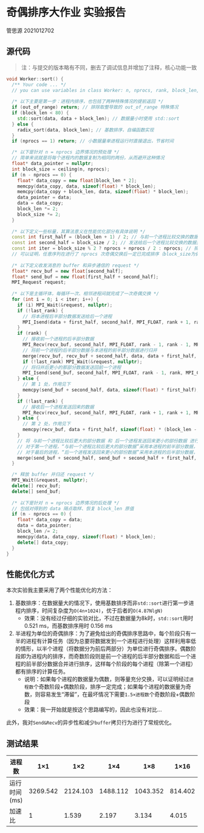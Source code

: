 # 奇偶排序大作业 实验报告 



管思源 2021012702

## 源代码

> 注：与提交的版本略有不同，删去了调试信息并增加了注释，核心功能一致

```cpp
void Worker::sort() {
  /** Your code ... */
  // you can use variables in class Worker: n, nprocs, rank, block_len, data
    
  /* 以下主要是第一步：进程内排序，也包括了两种特殊情况的提前返回 */
  if (out_of_range) return; // 排除取整导致的 out_of_range 特殊情况
  if (block_len < 80) {
    std::sort(data, data + block_len); // 数据量小时使用 std::sort
  } else {
    radix_sort(data, block_len); // 基数排序，自编函数实现
  }
  if (nprocs == 1) return; // 小数据量单进程运行时直接退出，节省时间

  /* 以下是针对 n = nprocs 边界情况的预处理 */
  // 简单来说就是将每个进程内的数据复制为相同的两份，从而避开这种情况
  float* data_pointer = nullptr;
  int block_size = ceiling(n, nprocs);
  if (n - nprocs == 0) {
    float* data_copy = new float[block_len * 2];
    memcpy(data_copy, data, sizeof(float) * block_len);
    memcpy(data_copy + block_len, data, sizeof(float) * block_len);
    data_pointer = data;
    data = data_copy;
    block_len *= 2;
    block_size *= 2;
  }
  
  /* 以下定义一些标量，其算法意义在性能优化部分有具体说明 */
  const int first_half = (block_len + 1) / 2; // 与前一个进程比较交换的数据量
  const int second_half = block_size / 2; // 发送给后一个进程比较交换的数据量
  const int iter = block_size % 2 ? nprocs + nprocs / 2 : nprocs; // 排序轮数
  // 可以证明，任意序列在进行了 nprocs 次奇偶交换后一定已完成排序（block_size为偶数时）
  
  /* 以下定义收发消息的 buffer 和异步通信的 request */
  float* recv_buf = new float[second_half];
  float* send_buf = new float[first_half + second_half];
  MPI_Request request;
  
  /* 以下是主循环体，每循环一次、相邻进程间就完成了一次奇偶交换 */
  for (int i = 0; i < iter; i++) {
    if (i) MPI_Wait(&request, nullptr);
    if (!last_rank) {
      // 将本进程后半部分数据发送给后一个进程
      MPI_Isend(data + first_half, second_half, MPI_FLOAT, rank + 1, rank, MPI_COMM_WORLD, &request);
    }
    if (rank) {
      // 接收前一个进程的后半部分数据
      MPI_Recv(recv_buf, second_half, MPI_FLOAT, rank - 1, rank - 1, MPI_COMM_WORLD, nullptr);
      // 将前一个进程的后半部分数据与本进程的前半部分数据进行归并
      merge(recv_buf, recv_buf + second_half, data, data + first_half, send_buf);
      if (!last_rank) MPI_Wait(&request, nullptr);
      // 将归并后更小的那部分数据发送回前一个进程
      MPI_Isend(send_buf, second_half, MPI_FLOAT, rank - 1, rank, MPI_COMM_WORLD, &request);
    } else {
      // 第 1 处，作用见下
      memcpy(send_buf + second_half, data, sizeof(float) * first_half);
    }
    if (!last_rank) {
      // 接收后一个进程发送回来的数据
      MPI_Recv(recv_buf, second_half, MPI_FLOAT, rank + 1, rank + 1, MPI_COMM_WORLD, nullptr);
    } else {
      // 第 2 处，作用见下
      memcpy(recv_buf, data + first_half, sizeof(float) * (block_len - first_half));
    }
    // 将 与前一个进程比较后更大的部分数据 和 后一个进程发送回来更小的部份数据 进行归并，作为本进程本轮排序后的数据
    // 对于第一个进程，“与前一个进程比较后更大的部分数据”采用本进程的前半部分数据，即第 1 处
    // 对于最后的进程，“后一个进程发送回来更小的部份数据”采用本进程的后半部分数据，即第 2 处
    merge(send_buf + second_half, send_buf + second_half + first_half, recv_buf, recv_buf + block_len - first_half, data);
  }

  /* 释放 buffer 并归还 request */
  MPI_Wait(&request, nullptr);
  delete[] recv_buf;
  delete[] send_buf;
  
  /* 以下是针对 n = nprocs 边界情况的后处理 */
  // 包括对得到的 data 隔点取样、恢复 block_len 原值
  if (n - nprocs == 0) {
    float* data_copy = data;
    data = data_pointer;
    block_len /= 2;
    memcpy(data, data_copy, sizeof(float) * block_len);
    delete[] data_copy;
  }
}
```

## 性能优化方式

本次实验我主要采用了两个性能优化的方法：

1. 基数排序：在数据量大的情况下，使用基数排序而非`std::sort`进行第一步进程内排序，时间复杂度为`O(4n+1024)`，优于后者的`O(4.87NlgN)`
   - 效果：没有经过仔细的实验对比，不过在数据量为8k时，`std::sort`用时 0.521 ms，而基数排序用时 0.156 ms
2. 半进程为单位的奇偶排序：为了避免给出的奇偶排序思路中，每个阶段只有一半的进程有计算任务（因为总要将数据发到一个进程进行处理）这样利用率低的情形，以半个进程（将数据分为前后两部分）为单位进行奇偶排序。偶数阶段即为进程内的排序，而奇数阶段则是前一个进程的后半部分数据和后一个进程的前半部分数据合并进行排序，这样每个阶段的每个进程（除第一个进程）都有排序的计算任务。
   - 说明：如果每个进程的数据量为偶数，则等量充分交换，可以证明经过`进程数`个奇数阶段+偶数阶段，排序一定完成；如果每个进程的数据量为奇数，则容易发生“滞留”，在最坏情况下需要`1.5×进程数`个奇数阶段+偶数阶段
   - 效果：我一开始就是按这个思路编写的，因此也没有对比...

此外，我对`Send&Recv`的异步性和减少`buffer`拷贝行为进行了常规优化。

## 测试结果

| 进程数        | 1×1      | 1×2      | 1×4      | 1×8      | 1×16    | 2×16    |
| ------------- | -------- | -------- | -------- | -------- | ------- | ------- |
| 运行时间 (ms) | 3269.542 | 2124.103 | 1488.112 | 1043.352 | 814.402 | 813.950 |
| 加速比        | 1        | 1.539    | 2.197    | 3.134    | 4.015   | 4.017   |

